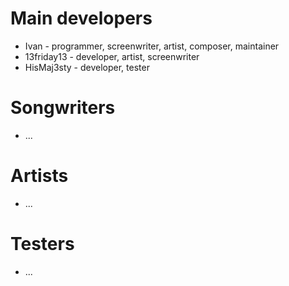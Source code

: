# Main developers
* Ivan - programmer, screenwriter, artist, composer, maintainer
* 13friday13 - developer, artist, screenwriter
* HisMaj3sty - developer, tester
# Songwriters
* ...
# Artists
* ...
# Testers
* ...
